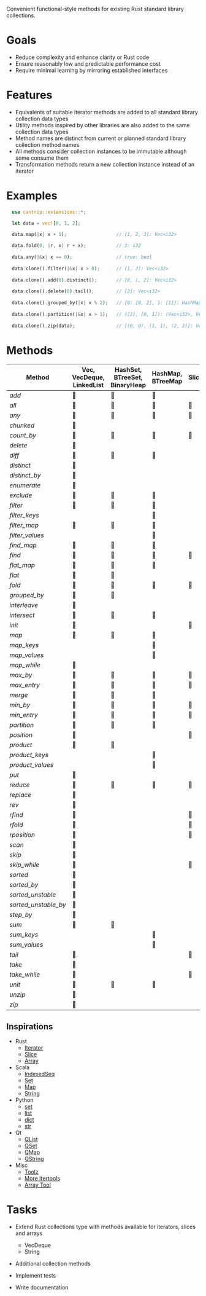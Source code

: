 Convenient functional-style methods for existing Rust standard library collections.

# Goals

- Reduce complexity and enhance clarity or Rust code
- Ensure reasonably low and predictable performance cost
- Require minimal learning by mirroring established interfaces

# Features

- Equivalents of suitable iterator methods are added to all standard library collection data types
- Utility methods inspired by other libraries are also added to the same collection data types
- Method names are distinct from current or planned standard library collection method names
- All methods consider collection instances to be immutable although some consume them
- Transformation methods return a new collection instance instead of an iterator

# Examples

```rust
  use cantrip::extensions::*;

  let data = vec![0, 1, 2];

  data.map(|x| x + 1);                  // [1, 2, 3]: Vec<i32>
 
  data.fold(0, |r, x| r + x);           // 3: i32
 
  data.any(|&x| x == 0);                // true: bool
 
  data.clone().filter(|&x| x > 0);      // [1, 2]: Vec<i32>
 
  data.clone().add(0).distinct();       // [0, 1, 2]: Vec<i32>
 
  data.clone().delete(0).tail();        // [2]: Vec<i32>
 
  data.clone().grouped_by(|x| x % 2);   // {0: [0, 2], 1: [1]}: HashMap<i32, Vec<i32>>
 
  data.clone().partition(|&x| x > 1);   // ([2], [0, 1]): (Vec<i32>, Vec<i32>)
 
  data.clone().zip(data);               // [(0, 0), (1, 1), (2, 2)]: Vec<(i32, i32)>
```


# Methods

| Method               | Vec, VecDeque, LinkedList | HashSet, BTreeSet, BinaryHeap | HashMap, BTreeMap | Slice          |
|----------------------|---------------------------|-------------------------------|-------------------|----------------|
| *add*                | :radio_button:            | :radio_button:                | :radio_button:    |                |
| *all*                | :radio_button:            | :radio_button:                | :radio_button:    | :radio_button: |
| *any*                | :radio_button:            | :radio_button:                | :radio_button:    | :radio_button: |
| *chunked*            | :radio_button:            |                               |                   |                |
| *count_by*           | :radio_button:            | :radio_button:                | :radio_button:    | :radio_button: |
| *delete*             | :radio_button:            |                               |                   |                |
| *diff*               | :radio_button:            | :radio_button:                | :radio_button:    |                |
| *distinct*           | :radio_button:            |                               |                   |                |
| *distinct_by*        | :radio_button:            |                               |                   |                |
| *enumerate*          | :radio_button:            |                               |                   |                |
| *exclude*            | :radio_button:            | :radio_button:                | :radio_button:    |                |
| *filter*             | :radio_button:            | :radio_button:                | :radio_button:    |                |
| *filter_keys*        |                           |                               | :radio_button:    |                |
| *filter_map*         | :radio_button:            | :radio_button:                | :radio_button:    |                |
| *filter_values*      |                           |                               | :radio_button:    |                |
| *find_map*           | :radio_button:            | :radio_button:                | :radio_button:    |                |
| *find*               | :radio_button:            | :radio_button:                | :radio_button:    | :radio_button: |
| *flat_map*           | :radio_button:            | :radio_button:                | :radio_button:    |                |
| *flat*               | :radio_button:            | :radio_button:                |                   |                |
| *fold*               | :radio_button:            | :radio_button:                | :radio_button:    | :radio_button: |
| *grouped_by*         | :radio_button:            | :radio_button:                |                   |                |
| *interleave*         | :radio_button:            |                               |                   |                |
| *intersect*          | :radio_button:            | :radio_button:                | :radio_button:    |                |
| *init*               | :radio_button:            |                               |                   | :radio_button: |
| *map*                | :radio_button:            | :radio_button:                | :radio_button:    |                |
| *map_keys*           |                           |                               | :radio_button:    |                |
| *map_values*         |                           |                               | :radio_button:    |                |
| *map_while*          | :radio_button:            |                               |                   |                |
| *max_by*             | :radio_button:            | :radio_button:                | :radio_button:    | :radio_button: |
| *max_entry*          | :radio_button:            | :radio_button:                | :radio_button:    | :radio_button: |
| *merge*              | :radio_button:            | :radio_button:                | :radio_button:    |                |
| *min_by*             | :radio_button:            | :radio_button:                | :radio_button:    | :radio_button: |
| *min_entry*          | :radio_button:            | :radio_button:                | :radio_button:    | :radio_button: |
| *partition*          | :radio_button:            | :radio_button:                | :radio_button:    |                |
| *position*           | :radio_button:            |                               |                   | :radio_button: |
| *product*            | :radio_button:            | :radio_button:                |                   |                |
| *product_keys*       |                           |                               | :radio_button:    |                |
| *product_values*     |                           |                               | :radio_button:    |                |
| *put*                | :radio_button:            |                               |                   |                |
| *reduce*             | :radio_button:            | :radio_button:                | :radio_button:    | :radio_button: |
| *replace*            | :radio_button:            |                               |                   |                |
| *rev*                | :radio_button:            |                               |                   |                |
| *rfind*              | :radio_button:            |                               |                   | :radio_button: |
| *rfold*              | :radio_button:            |                               |                   | :radio_button: |
| *rposition*          | :radio_button:            |                               |                   | :radio_button: |
| *scan*               | :radio_button:            |                               |                   |                |
| *skip*               | :radio_button:            |                               |                   |                |
| *skip_while*         | :radio_button:            |                               |                   | :radio_button: |
| *sorted*             | :radio_button:            |                               |                   |                |
| *sorted_by*          | :radio_button:            |                               |                   |                |
| *sorted_unstable*    | :radio_button:            |                               |                   |                |
| *sorted_unstable_by* | :radio_button:            |                               |                   |                |
| *step_by*            | :radio_button:            |                               |                   |                |
| *sum*                | :radio_button:            | :radio_button:                |                   |                |
| *sum_keys*           |                           |                               | :radio_button:    |                |
| *sum_values*         |                           |                               | :radio_button:    |                |
| *tail*               | :radio_button:            |                               |                   | :radio_button: |
| *take*               | :radio_button:            |                               |                   |                |
| *take_while*         | :radio_button:            |                               |                   | :radio_button: |
| *unit*               | :radio_button:            | :radio_button:                | :radio_button:    |                |
| *unzip*              | :radio_button:            |                               |                   |                |
| *zip*                | :radio_button:            |                               |                   |                |


## Inspirations

- Rust
  - [Iterator](https://doc.rust-lang.org/std/iter/trait.Iterator.html)
  - [Slice](https://doc.rust-lang.org/std/primitive.slice.html)
  - [Array](https://doc.rust-lang.org/std/primitive.array.html)
- Scala
  - [IndexedSeq](https://www.scala-lang.org/api/3.3.1/scala/collection/immutable/IndexedSeq.html)
  - [Set](https://www.scala-lang.org/api/3.3.1/scala/collection/immutable/Set.html)
  - [Map](https://www.scala-lang.org/api/3.3.1/scala/collection/immutable/Map.html)
  - [String](https://www.scala-lang.org/api/3.3.1/scala/collection/StringOps.html)
- Python
  - [set](https://python-reference.readthedocs.io/en/latest/docs/sets/index.html)
  - [list](https://python-reference.readthedocs.io/en/latest/docs/list/index.html)
  - [dict](https://python-reference.readthedocs.io/en/latest/docs/dict/index.html)
  - [str](https://python-reference.readthedocs.io/en/latest/docs/str/index.html)
- Qt
  - [QList](https://doc.qt.io/qt-6/qlist.html)
  - [QSet](https://doc.qt.io/qt-6/qset.html)
  - [QMap](https://doc.qt.io/qt-6/qmap.html)
  - [QString](https://doc.qt.io/qt-6/qstring.htm)
- Misc
  - [Toolz](https://toolz.readthedocs.io/en/latest/api.html)
  - [More Itertools](https://more-itertools.readthedocs.io/en/stable/api.html)
  - [Array Tool](https://github.com/danielpclark/array_tool/tree/master)

# Tasks

- Extend Rust collections type with methods available for iterators, slices and arrays
  - VecDeque
  - String

- Additional collection methods

- Implement tests

- Write documentation
